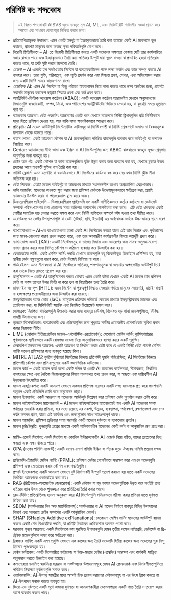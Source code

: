 # পরিশিষ্ট ক: শব্দকোষ

>এই বিস্তৃত শব্দকোষটি AISVS জুড়ে ব্যবহৃত মূল AI, ML, এবং সিকিউরিটি শর্তাবলীর সংজ্ঞা প্রদান করে স্পষ্টতা এবং সাধারণ বোঝাপড়া নিশ্চিত করার জন্য।

* প্রতিযোগিতামূলক উদাহরণ: এমন একটি ইনপুট যা ইচ্ছাকৃতভাবে তৈরি করা হয়েছে একটি AI মডেলকে ভুল করাতে, প্রায়শই মানুষের জন্য অস্বচ্ছ সূক্ষ্ম পরিবর্তনগুলি যোগ করে।
  ​
* বিরোধী স্থিতিশীলতা – AI-তে বিরোধী স্থিতিশীলতা বলতে একটি মডেলের সক্ষমতা বোঝায় যেটি তার কার্যকারিতা বজায় রাখতে পারে এবং ইচ্ছাকৃতভাবে তৈরি করা ক্ষতিকর ইনপুট দ্বারা ভুলে যাওয়া বা প্রভাবিত হওয়া প্রতিরোধ করতে পারে, যা ত্রুটি সৃষ্টি করার উদ্দেশ্যে তৈরি।
  ​
* এজেন্ট – AI এজেন্ট হল সফটওয়্যার সিস্টেম যা ব্যবহারকারীদের পক্ষে লক্ষ্য অর্জন এবং কাজ সম্পন্ন করতে AI ব্যবহার করে। তারা যুক্তি, পরিকল্পনা, এবং স্মৃতি প্রদর্শন করে এবং সিদ্ধান্ত গ্রহণ, শেখার, এবং অভিযোজন করার জন্য একটি নির্দিষ্ট মাত্রার স্বায়ত্তশাসন রাখে।
  ​
* এজেন্টিক AI: এমন AI সিস্টেম যা কিছু পরিমাণ স্বায়ত্তশাসন নিয়ে কাজ করতে পারে লক্ষ্য অর্জনের জন্য, প্রায়শই সরাসরি মানুষের হস্তক্ষেপ ছাড়াই সিদ্ধান্ত গ্রহণ এবং কর্ম গ্রহণ করে।
  ​
* অ্যাট্রিবিউট-ভিত্তিক অ্যাক্সেস কন্ট্রোল (ABAC): একটি অ্যাক্সেস কন্ট্রোল প্যারাডাইম যেখানে অনুমোদনের সিদ্ধান্তগুলি ব্যবহারকারী, সম্পদ, ক্রিয়া, এবং পরিবেশের অ্যাট্রিবিউটের ভিত্তিতে নেওয়া হয়, যা কুয়েরি সময়ে মূল্যায়ন করা হয়।
  ​
* ব্যাকডোর আক্রমণ: ডেটা পয়জনিং আক্রমণের একটি ধরন যেখানে মডেলকে নির্দিষ্ট ট্রিগারগুলির প্রতি নির্দিষ্টভাবে সাড়া দিতে প্রশিক্ষণ দেওয়া হয়, আর বাকি সময় স্বাভাবিকভাবে আচরণ করে।
  ​
* প্রতিকৃতি: AI মডেল আউটপুটে সিস্টেম্যাটিক ত্রুটিসমূহ যা নির্দিষ্ট গোষ্ঠী বা নির্দিষ্ট প্রেক্ষাপটে অসাম্য বা বৈষম্যমূলক ফলাফল ডেকে আনতে পারে।
  ​
* বায়াস শোষণ: একটি আক্রমণ কৌশল যা AI মডেলগুলিতে পরিচিত বায়াসগুলি ব্যবহার করে আউটপুট বা ফলাফল নিয়ন্ত্রিত করে।
  ​
* Cedar: অ্যামাজনের নীতি ভাষা এবং ইঞ্জিন যা AI সিস্টেমগুলির জন্য ABAC বাস্তবায়নে ব্যবহৃত সূক্ষ্ম-গ্রেনুলার অনুমতির জন্য ব্যবহৃত হয়।
  ​
* চেইন অফ থট: একটি কৌশল যা ভাষা মডেলগুলিতে যুক্তি উন্নত করার জন্য ব্যবহার করা হয়, যেখানে চূড়ান্ত উত্তর প্রদানের আগে মধ্যবর্তী যুক্তির ধাপ তৈরি করা হয়।
  ​
* সার্কিট ব্রেকার্স: এমন যন্ত্রপাতি যা স্বয়ংক্রিয়ভাবে AI সিস্টেমের কার্যক্রম বন্ধ করে দেয় যখন নির্দিষ্ট ঝুঁকি সীমা অতিক্রম করা হয়।
  ​
* ডেটা লিকেজ: এআই মডেল আউটপুট বা আচরণের মাধ্যমে সংবেদনশীল তথ্যের অপ্রত্যাশিত এক্সপোজার।
  ​
* ডাটা পয়জনিং: মডেলের অখণ্ডতা ক্ষুণ্ন করার জন্য প্রশিক্ষণ ডেটাকে উদ্দেশ্যমূলকভাবে ক্ষতিগ্রস্ত করা, প্রায়ই ব্যাকডোর ইনস্টল করার বা পারফরম্যান্স হ্রাস করার জন্য।
  ​
* ডিফারেনশিয়াল প্রাইভেসি – ডিফারেনশিয়াল প্রাইভেসি হল একটি গাণিতিকভাবে কঠোর কাঠামো যা ডেটাসেট সম্পর্কে পরিসংখ্যানগত তথ্য প্রকাশের সময় ব্যক্তিগত তথ্যবর্গের গোপনীয়তা রক্ষা করে। এটি ডেটা ধারককে একটি গোষ্ঠীর সামগ্রিক ধাচ শেয়ার করতে সক্ষম করে এবং নির্দিষ্ট ব্যক্তিদের সম্পর্কে ফাঁস হওয়া তথ্য সীমিত করে।
  ​
* এম্বেডিংস: ঘন ভেক্টর উপস্থাপনাগুলি যা ডেটা (টেক্সট, ছবি, ইত্যাদি) এর অর্থবোধক অর্থকে উচ্চ-মাত্রার স্থানে ধারণ করে।
  ​
* ব্যাখ্যাযোগ্যতা – AI-তে ব্যাখ্যাযোগ্যতা হলো একটি AI সিস্টেমের ক্ষমতা যাতে এটি তার সিদ্ধান্ত এবং পূর্বাভাসের জন্য মানব-বোধগম্য কারণ প্রদান করতে পারে, এবং তার অভ্যন্তরীণ কার্যপ্রণালীর বিষয়ে অন্তর্দৃষ্টি প্রদান করে।
  ​
* ব্যাখ্যাযোগ্য এআই (XAI): এআই সিস্টেমসমূহ যা তাদের সিদ্ধান্ত এবং আচরণের জন্য মানব-অনুসন্ধানযোগ্য ব্যাখ্যা প্রদান করার জন্য বিভিন্ন কৌশল ও কাঠামো ব্যবহার করে ডিজাইন করা হয়।
  ​
* ফেডারেটেড লার্নিং: একটি মেশিন লার্নিং পদ্ধতি যেখানে মডেলগুলি বহু বিকেন্দ্রীভূত ডিভাইসে প্রশিক্ষিত হয়, যারা স্থানীয় ডেটা নমুনাগুলো ধারণ করে, ডেটা নিজেই বিনিময় না করে।
  ​
* গার্ডরেইলস: এমন সীমাবদ্ধতা যা AI সিস্টেমকে ক্ষতিকর, পক্ষপাতমূলক বা অন্যথায় অপছন্দনীয় আউটপুট তৈরি করা থেকে বিরত রাখতে প্রয়োগ করা হয়।
  ​
* হ্যালুসিনেশন – একটি AI হ্যালুসিনেশন বলতে বোঝায় এমন একটি ঘটনা যেখানে একটি AI মডেল তার প্রশিক্ষণ ডেটা বা বাস্তব তথ্যের উপর ভিত্তি না করে ভুল বা বিভ্রান্তিকর তথ্য তৈরি করে।
  ​
* মানব-ইন-দ্য-লুপ (HITL): এমন সিস্টেম যা গুরুত্বপূর্ণ সিদ্ধান্ত নেওয়ার পর্যায়ে মানুষের নজরদারি, যাচাই-বাছাই বা হস্তক্ষেপের প্রয়োজনীয়তার জন্য ডিজাইন করা হয়েছে।
  ​
* ইনফ্রাস্ট্রাকচার অ্যাজ কোড (IaC): ম্যানুয়াল প্রক্রিয়ার পরিবর্তে কোডের মাধ্যমে ইনফ্রাস্ট্রাকচার ম্যানেজ এবং প্রোভিশন করা, যা সিকিউরিটি স্ক্যানিং এবং নিয়মিত ডিপ্লয়মেন্ট সক্ষম করে।
  ​
* জেলব্রেক: নিরাপত্তা গার্ডরেলগুলি উৎকোচ করার জন্য ব্যবহৃত কৌশল, বিশেষত বড় ভাষা মডেলগুলিতে, নিষিদ্ধ সামগ্রী উৎপাদনের জন্য।
  ​
* ন্যূনতম বিশেষাধিকার: ব্যবহারকারী এবং প্রক্রিয়াগুলির জন্য শুধুমাত্র সর্বনিম্ন প্রয়োজনীয় প্রবেশাধিকার সুবিধা প্রদান করার নিরাপত্তা নীতি।
  ​
* LIME (লোকাল ইন্টারপ্রেটেবল মডেল-এগনোস্টিক এক্সপ্লানেশন): যেকোনো মেশিন লার্নিং ক্লাসিফায়ারের পূর্বাভাসকে স্থানীয়ভাবে একটি বোধগম্য মডেল দিয়ে আনুমানিকভাবে ব্যাখ্যা করার একটি প্রযুক্তি।
  ​
* মেম্বারশিপ ইনফারেন্স আক্রমণ: একটি আক্রমণ যা নির্ধারণ করার চেষ্টা করে যে একটি নির্দিষ্ট ডেটা পয়েন্ট মেশিন লার্নিং মডেল প্রশিক্ষণের জন্য ব্যবহৃত হয়েছে কিনা।
  ​
* MITRE ATLAS: কৃত্রিম বুদ্ধিমত্তা সিস্টেমের বিরুদ্ধে প্রতিপক্ষী হুমকি পরিপ্রেক্ষিত; AI সিস্টেমের বিরুদ্ধে প্রতিপক্ষী কৌশল এবং প্রক্রিয়াগুলোর একটি জ্ঞানভিত্তিক ডাটাবেজ।
  ​
* মডেল কার্ড – একটি মডেল কার্ড হলো একটি দলিল যা একটি AI মডেলের কার্যক্ষমতা, সীমাবদ্ধতা, নির্ধারিত ব্যবহারের ক্ষেত্র এবং নৈতিক বিবেচনাগুলোর বিষয়ে মানসম্মত তথ্য প্রদান করে, যা স্বচ্ছতা এবং দায়িত্বশীল AI উন্নয়নকে উৎসাহিত করে।
  ​
* মডেল এক্সট্র্যাকশন: একটি আক্রমণ যেখানে একজন প্রতিপক্ষ বারংবার একটি লক্ষ্য মডেলকে প্রশ্ন করে ফাংশনালি অনুরূপ একটি প্রতিলিপি তৈরি করে অনুমোদন ছাড়া।
  ​
* মডেল ইনভার্শন: একটি আক্রমণ যা মডেলের আউটপুট বিশ্লেষণ করে প্রশিক্ষণ ডেটা পুনর্গঠন করার চেষ্টা করে।
  ​
* মডেল লাইফসাইকেল ম্যানেজমেন্ট – AI মডেল লাইফসাইকেল ম্যানেজমেন্ট হল একটি AI মডেলের সমস্ত পর্যায়ের তদারকি করার প্রক্রিয়া, যার মধ্যে রয়েছে এর নকশা, উন্নয়ন, ব্যবস্থাপনা, পর্যবেক্ষণ, রক্ষণাবেক্ষণ এবং শেষ পর্যন্ত অবসর গ্রহণ, যাতে এটি কার্যকর এবং লক্ষ্যগুলোর সাথে সামঞ্জস্যপূর্ণ থাকে।
  ​
* মডেল পয়জনিং: প্রশিক্ষণ প্রক্রিয়ার সময় সরাসরি একটি মডেলে দুর্বলতা বা ব্যাকডোর প্রবর্তন।
  ​
* মডেল চুরি/উদ্ধৃতি: পুনরাবৃত্তি প্রশ্নের মাধ্যমে একটি মালিকানাধীন মডেলের একটি কপি বা আনুমানিক রূপ প্রাপ্ত করা।
  ​
* মাল্টি-এজেন্ট সিস্টেম: একটি সিস্টেম যা একাধিক ইন্টারঅ্যাকটিং AI এজেন্ট নিয়ে গঠিত, যাদের প্রত্যেকের ভিন্ন ক্ষমতা এবং লক্ষ্য থাকতে পারে।
  ​
* OPA (ওপেন পলিসি এজেন্ট): একটি ওপেন-সোর্স পলিসি ইঞ্জিন যা স্ট্যাক জুড়ে ঐক্যবদ্ধ পলিসি প্রয়োগ সক্ষম করে।
  ​
* প্রাইভেসি-প্রিজার্ভিং মেশিন লার্নিং (PPML): প্রশিক্ষণ ডেটার গোপনীয়তা সংরক্ষণ করে এমএল মডেলগুলি প্রশিক্ষণ এবং মোতায়েন করার কৌশল এবং পদ্ধতিগুলি।
  ​
* প্রম্পট ইনজেকশন: একটি আক্রমণ যেখানে দুষ্ট নির্দেশাবলী ইনপুটে প্রবেশ করানো হয় যাতে একটি মডেলের নির্ধারিত আচরণকে ওভাররাইড করা যায়।
  ​
* RAG (রিট্রিভ্যাল-অগমেন্টেড জেনারেশন): একটি কৌশল যা বড় ভাষার মডেলগুলিকে উন্নত করে সংশ্লিষ্ট তথ্য বাইরের জ্ঞান উৎস থেকে পুনরুদ্ধার করে প্রতিক্রিয়া তৈরি করার আগে।
  ​
* রেড-টিমিং: প্রতিশ্রুতিবদ্ধ হামলা অনুকরণ করে AI সিস্টেমগুলি সক্রিয়ভাবে পরীক্ষা করার প্রক্রিয়া যাতে দুর্বলতা চিহ্নিত করা যায়।
  ​
* SBOM (সফটওয়্যার বিল অফ ম্যাটেরিয়ালস): সফটওয়্যার বা AI মডেল নির্মাণে ব্যবহৃত বিভিন্ন উপাদানের বিবরণ এবং সরবরাহ চেইন সম্পর্কের একটি আনুষ্ঠানিক রেকর্ড।
  ​
* SHAP (SHapley Additive exPlanations): যেকোনো মেশিন লার্নিং মডেলের আউটপুট ব্যাখ্যা করতে একটি গেম থিওরেটিক পদ্ধতি, যা প্রতিটি ফিচারের প্রেডিকশনে অবদান গণনা করে।
  ​
* সরবরাহ শৃঙ্খল আক্রমণ: একটি সিস্টেমকে কম সুরক্ষিত উপাদানগুলি যেমন তৃতীয় পক্ষের লাইব্রেরি, ডেটাসেট বা প্রি-ট্রেইন্ড মডেলগুলিকে লক্ষ্য করে ক্ষতিগ্রস্ত করা।
  ​
* ট্রান্সফার লার্নিং: একটি এমন প্রযুক্তি যেখানে এক কাজের জন্য তৈরি মডেলটি দ্বিতীয় কাজের জন্য মডেলের শুরু বিন্দু হিসেবে পুনঃব্যবহৃত হয়।
  ​
* ভেক্টর ডাটাবেজ: একটি বিশেষায়িত ডাটাবেজ যা উচ্চ-মাত্রার ভেক্টর (এম্বেডিং) সংরক্ষণ এবং কার্যকরী সান্নিধ্য অনুসন্ধান করতে ডিজাইন করা হয়েছে।
  ​
* কমানোরতা স্ক্যানিং: স্বয়ংক্রিয় সরঞ্জাম যা সফটওয়্যার উপাদানসমূহে যেমন AI ফ্রেমওয়ার্ক এবং নির্ভরশীলতাগুলিতে পরিচিত নিরাপত্তা দুর্বলতাগুলি সনাক্ত করে।
  ​
* ওয়াটারমার্কিং: AI-উৎপন্ন সামগ্রীর মধ্যে অস্পষ্ট চিহ্ন প্রবেশ করানোর কৌশলসমূহ যা এর উৎস ট্র্যাক করতে বা AI-উৎপাদন সনাক্ত করতে ব্যবহৃত হয়।
  ​
* জিরো-ডে দুর্বলতা: একটি পূর্বে অজানা দুর্বলতা যা আক্রমণকারীরা ডেভেলপাররা একটি প্যাচ তৈরি ও প্রয়োগ করার আগে ব্যবহার করতে পারে।


